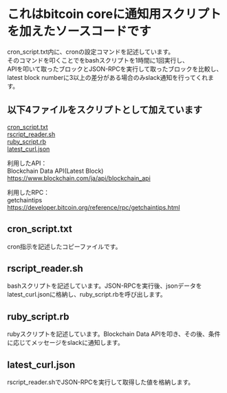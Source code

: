 これはbitcoin coreに通知用スクリプトを加えたソースコードです
=====================================
cron_script.txt内に、cronの設定コマンドを記述しています。  
そのコマンドを叩くことでをbashスクリプトを1時間に1回実行し、  
APIを叩いて取ったブロックとJSON-RPCを実行して取ったブロックを比較し、  
latest block numberに3以上の差分がある場合のみslack通知を行ってくれます。 


以下4ファイルをスクリプトとして加えています
----------------
[cron_script.txt](https://github.com/SHUNSUKE-N/bitcoin_notice_script/blob/master/cron_script.txt)  
[rscript_reader.sh](https://github.com/SHUNSUKE-N/bitcoin_notice_script/blob/master/rscript_reader.sh)  
[ruby_script.rb](https://github.com/SHUNSUKE-N/bitcoin_notice_script/blob/master/ruby_script.rb)  
[latest_curl.json](https://github.com/SHUNSUKE-N/bitcoin_notice_script/blob/master/latest_curl.json)  

利用したAPI：  
Blockchain Data API(Latest Block)  
https://www.blockchain.com/ja/api/blockchain_api  

利用したRPC：  
getchaintips  
https://developer.bitcoin.org/reference/rpc/getchaintips.html  


cron_script.txt
----------------
cron指示を記述したコピーファイルです。 

rscript_reader.sh
----------------
bashスクリプトを記述しています。JSON-RPCを実行後、jsonデータをlatest_curl.jsonに格納し、ruby_script.rbを呼び出します。  

ruby_script.rb
----------------
rubyスクリプトを記述しています。Blockchain Data APIを叩き、その後、条件に応じてメッセージをslackに通知します。   

latest_curl.json
----------------
rscript_reader.shでJSON-RPCを実行して取得した値を格納します。  
